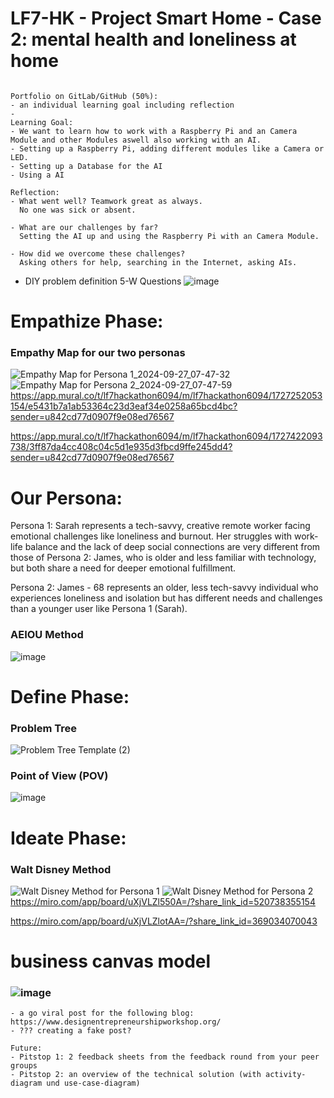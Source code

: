 # LF7-HK - Project Smart Home - Case 2: mental health and loneliness at home

```

Portfolio on GitLab/GitHub (50%):
- an individual learning goal including reflection
- 
Learning Goal:
- We want to learn how to work with a Raspberry Pi and an Camera Module and other Modules aswell also working with an AI.
- Setting up a Raspberry Pi, adding different modules like a Camera or LED.
- Setting up a Database for the AI
- Using a AI

Reflection:
- What went well? Teamwork great as always. 
  No one was sick or absent.

- What are our challenges by far?
  Setting the AI up and using the Raspberry Pi with an Camera Module.

- How did we overcome these challenges?
  Asking others for help, searching in the Internet, asking AIs.
```

- DIY problem definition 5-W Questions
![image](https://github.com/user-attachments/assets/08db26f4-6946-4d4a-a474-069447d2778c)

# Empathize Phase:
### Empathy Map for our two personas
![Empathy Map for Persona 1_2024-09-27_07-47-32](https://github.com/user-attachments/assets/21e7a8c7-c5eb-495a-b814-d0069aba66da)
![Empathy Map for Persona 2_2024-09-27_07-47-59](https://github.com/user-attachments/assets/7a639b36-a84f-4600-ad8a-a0c986733028)
https://app.mural.co/t/lf7hackathon6094/m/lf7hackathon6094/1727252053154/e5431b7a1ab53364c23d3eaf34e0258a65bcd4bc?sender=u842cd77d0907f9e08ed76567

https://app.mural.co/t/lf7hackathon6094/m/lf7hackathon6094/1727422093738/3ff87da4cc408c04c5d1e935d3fbcd9ffe245dd4?sender=u842cd77d0907f9e08ed76567

# Our Persona: 
Persona 1: Sarah represents a tech-savvy, creative remote worker facing emotional challenges like loneliness and burnout. Her struggles with work-life balance and the lack of deep social connections are very different from those of Persona 2: James, who is older and less familiar with technology, but both share a need for deeper emotional fulfillment.

Persona 2: James - 68 represents an older, less tech-savvy individual who experiences loneliness and isolation but has different needs and challenges than a younger user like Persona 1 (Sarah).

### AEIOU Method
![image](https://github.com/user-attachments/assets/80c384ae-3cc5-4f20-b1a4-25396e4e535b)

# Define Phase:
### Problem Tree
![Problem Tree Template (2)](https://github.com/user-attachments/assets/88929dac-4fb4-4446-9af6-21eb7959116c)


### Point of View (POV)
![image](https://github.com/user-attachments/assets/426ce2cf-49bc-4fa1-8dee-64bd5610ebf0)


# Ideate Phase:
### Walt Disney Method
![Walt Disney Method for Persona 1](https://github.com/user-attachments/assets/c22cce6d-feaf-4141-89c2-3444256bced8)
![Walt Disney Method for Persona 2](https://github.com/user-attachments/assets/8a580849-9ae6-47dc-88cb-c6d2d8c1f368)
https://miro.com/app/board/uXjVLZl550A=/?share_link_id=520738355154

https://miro.com/app/board/uXjVLZlotAA=/?share_link_id=369034070043


# business canvas model
### ![image](https://github.com/user-attachments/assets/ea865e84-64f9-49ab-bb90-56da10e7d4f8)


```
- a go viral post for the following blog: https://www.designentrepreneurshipworkshop.org/
- ??? creating a fake post?

Future:
- Pitstop 1: 2 feedback sheets from the feedback round from your peer groups
- Pitstop 2: an overview of the technical solution (with activity-diagram und use-case-diagram)
```
